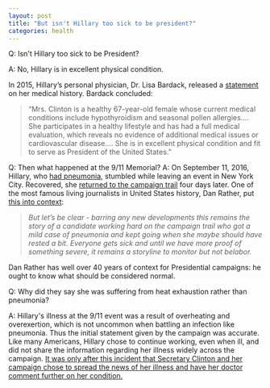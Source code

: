 ```yaml
---
layout: post
title: "But isn't Hillary too sick to be president?"
categories: health
---
```


Q: Isn't Hillary too sick to be President?

A: No, Hillary is in excellent physical condition.

In 2015, Hillary’s personal physician, Dr. Lisa Bardack, released a [statement](https://m.hrc.onl/secretary/10-documents/01-health-financial-records/2015-07-28_Statement_of_Health_-_LBardack.pdf) on her medical history. Bardack concluded:
>“Mrs. Clinton is a healthy 67-year-old female whose current medical conditions include hypothyroidism and seasonal pollen allergies…. She participates in a healthy lifestyle and has had a full medical evaluation, which reveals no evidence of additional medical issues or cardiovascular disease…. She is in excellent physical condition and fit to serve as President of the United States.”

Q: Then what happened at the 9/11 Memorial?
A: On September 11, 2016, Hillary, who [had pneumonia,](http://www.theatlantic.com/news/archive/2016/09/hillary-clinton-overheated/499514/) stumbled while leaving an event in New York City. Recovered, she [returned to the campaign trail](http://www.latimes.com/nation/la-na-pol-clinton-campaigning-20160915-snap-story.html) four days later. One of the most famous living journalists in United States history, Dan Rather, put [this into context](https://www.facebook.com/theDanRather/posts/10157417560045716):

>*But let’s be clear - barring any new developments this remains the story of a candidate working hard on the campaign trail who got a mild case of pneumonia and kept going when she maybe should have rested a bit. Everyone gets sick and until we have more proof of something severe, it remains a storyline to monitor but not belabor.*

Dan Rather has well over 40 years of context for Presidential campaigns: he ought to know what should be considered normal.

Q: Why did they say she was suffering from heat exhaustion rather than pneumonia?

A: Hillary's illness at the 9/11 event was a result of overheating and overexertion, which is not uncommon when battling an infection like pneumonia. Thus the initial statement given by the campaign was accurate. Like many Americans, Hillary chose to continue working, even when ill, and did not share the information regarding her illness widely across the campaign. [It was only after this incident that Secretary Clinton and her campaign chose to spread the news of her illness and have her doctor comment further on her condition.](http://www.nbcnews.com/politics/2016-election/hillary-clinton-falls-ill-9-11-memorial-n-y-n646376)


